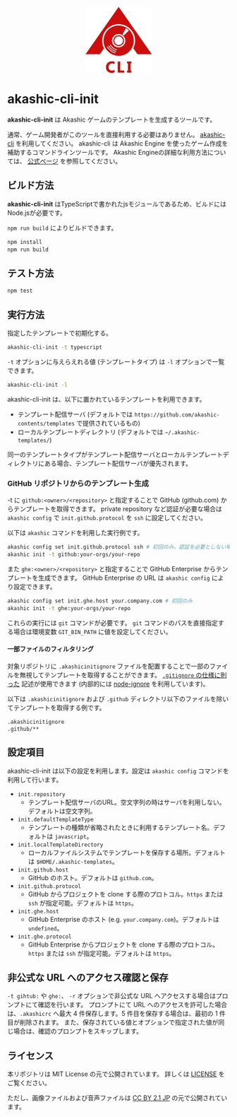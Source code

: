 <p align="center">
<img src="https://github.com/akashic-games/akashic-cli/blob/master/img/akashic-cli.png"/>
</p>

# akashic-cli-init

**akashic-cli-init** は Akashic ゲームのテンプレートを生成するツールです。

通常、ゲーム開発者がこのツールを直接利用する必要はありません。
[akashic-cli](https://github.com/akashic-games/akashic-cli) を利用してください。
akashic-cli は Akashic Engine を使ったゲーム作成を補助するコマンドラインツールです。
Akashic Engineの詳細な利用方法については、 [公式ページ](https://akashic-games.github.io/) を参照してください。

## ビルド方法

**akashic-cli-init** はTypeScriptで書かれたjsモジュールであるため、ビルドにはNode.jsが必要です。

`npm run build` によりビルドできます。

```sh
npm install
npm run build
```

## テスト方法

```sh
npm test
```

## 実行方法

指定したテンプレートで初期化する。

```sh
akashic-cli-init -t typescript
```

`-t` オプションに与えらえれる値 (テンプレートタイプ) は `-l` オプションで一覧できます。

```sh
akashic-cli-init -l
```

akashic-cli-init は、以下に置かれているテンプレートを利用できます。

* テンプレート配信サーバ (デフォルトでは `https://github.com/akashic-contents/templates` で提供されているもの)
* ローカルテンプレートディレクトリ (デフォルトでは `~/.akashic-templates/`)

同一のテンプレートタイプがテンプレート配信サーバとローカルテンプレートディレクトリにある場合、テンプレート配信サーバが優先されます。

### GitHub リポジトリからのテンプレート生成

-t に `github:<owner>/<repository>` と指定することで GitHub (github.com) からテンプレートを取得できます。
private repository など認証が必要な場合は `akashic config` で `init.github.protocol` を `ssh` に設定してください。

以下は `akashic` コマンドを利用した実行例です。

```sh
akashic config set init.github.protocol ssh # 初回のみ。認証を必要としない場合は不要。
akashic init -t github:your-orgs/your-repo
```

また `ghe:<owner>/<repository>` と指定することで GitHub Enterprise からテンプレートを生成できます。
GitHub Enterprise の URL は `akashic config` により設定できます。

```sh
akashic config set init.ghe.host your.company.com # 初回のみ
akashic init -t ghe:your-orgs/your-repo
```

これらの実行には `git` コマンドが必要です。
`git` コマンドのパスを直接指定する場合は環境変数 `GIT_BIN_PATH` に値を設定してください。

#### 一部ファイルのフィルタリング

対象リポジトリに `.akashicinitignore` ファイルを配置することで一部のファイルを無視してテンプレートを取得することができます。
[`.gitignore` の仕様に則った](https://git-scm.com/docs/gitignore) 記述が使用できます
(内部的には [node-ignore](https://github.com/kaelzhang/node-ignore) を利用しています)。

以下は `.akashicinitignore` および `.github` ディレクトリ以下のファイルを除いてテンプレートを取得する例です。

```
.akashicinitignore
.github/**
```

## 設定項目
akashic-cli-init は以下の設定を利用します。設定は `akashic config` コマンドを利用して行います。
* `init.repository`
  * テンプレート配信サーバのURL。空文字列の時はサーバを利用しない。デフォルトは空文字列。
* `init.defaultTemplateType`
  * テンプレートの種類が省略されたときに利用するテンプレート名。デフォルトは `javascript`。
* `init.localTemplateDirectory`
  * ローカルファイルシステムでテンプレートを保存する場所。デフォルトは `$HOME/.akashic-templates`。
* `init.github.host`
  * GitHub のホスト。デフォルトは `github.com`。
* `init.github.protocol`
  * GitHub からプロジェクトを clone する際のプロトコル。`https` または `ssh` が指定可能。デフォルトは `https`。
* `init.ghe.host`
  * GitHub Enterprise のホスト (e.g. `your.company.com`)。デフォルトは `undefined`。
* `init.ghe.protocol`
  * GitHub Enterprise からプロジェクトを clone する際のプロトコル。`https` または `ssh` が指定可能。デフォルトは `https`。

## 非公式な URL へのアクセス確認と保存
`-t gihtub:` や `ghe:`、 `-r` オプションで非公式な URL へアクセスする場合はプロンプトにて確認を行います。
プロンプトにて URL へのアクセスを許可した場合は、`.akashicrc` へ最大 4 件保存します。5 件目を保存する場合は、最初の 1 件目が削除されます。
また、保存されている値とオプションで指定された値が同じ場合は、確認のプロンプトをスキップします。

## ライセンス
本リポジトリは MIT License の元で公開されています。
詳しくは [LICENSE](https://github.com/akashic-games/akashic-cli/blob/master/LICENSE) をご覧ください。

ただし、画像ファイルおよび音声ファイルは
[CC BY 2.1 JP](https://creativecommons.org/licenses/by/2.1/jp/) の元で公開されています。

